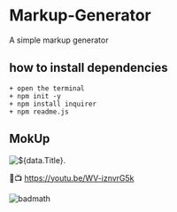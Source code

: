 # Markup-Generator
A simple markup generator 
## how to install dependencies

```
+ open the terminal 
+ npm init -y
+ npm install inquirer
+ npm readme.js
```
## MokUp
![${data.Title}.](../screen.gif)
<!--change this to your video link -->
🔴📺 https://youtu.be/WV-iznvrG5k

![badmath](https://img.shields.io/github/issues/MehdiMahmud79/Holiday-Planner)
